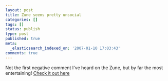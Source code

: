 ```yaml
---
layout: post
title: Zune seems pretty unsocial
categories: []
tags: []
status: publish
type: post
published: true
meta:
  _elasticsearch_indexed_on: '2007-01-10 17:03:43'
comments: true
---
```

<p>Not the first negative comment I've heard on the Zune, but by far the most entertaining! <a href="http://www.youtube.com/watch?v=wjaSxeDg3WY">Check it out here</a></p>
